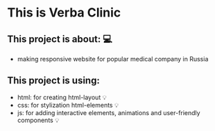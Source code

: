 # This is Verba Clinic

## This project is about: 💻
- making responsive website for popular medical company in Russia

## This project is using:
- html: for creating html-layout 💡
- css: for stylization html-elements 💡
- js: for adding interactive elements, animations and user-friendly components 💡
